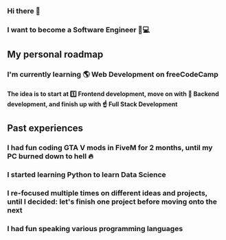 ### Hi there 👋
### I want to become a Software Engineer 👑💻
## My personal roadmap
### I'm currently learning 🌎 Web Development on freeCodeCamp
#### The idea is to start at 1️⃣ Frontend development, move on with 🎯 Backend development, and finish up with ☝ Full Stack Development
## Past experiences
### I had fun coding GTA V mods in FiveM for 2 months, until my PC burned down to hell 🔥
### I started learning Python to learn Data Science
### I re-focused multiple times on different ideas and projects, until I decided: let's finish **one** project before moving onto the next
### I had fun speaking various programming languages
<!--
**Whoeza/whoeza** is a ✨ _special_ ✨ repository because its `README.md` (this file) appears on your GitHub profile.

Here are some ideas to get you started:

- 🔭 I’m currently working on full stack development...
- 🌱 I’m currently learning frontend web development...
- 👯 I’m looking to collaborate on games development, web development, data science...
- 🤔 I’m looking for help with ...
- 💬 Ask me about music...
- 📫 How to reach me: @ me from any repository or add me to a pull request...
- 😄 Pronouns: he/him...
- ⚡ Fun fact: ...
-->
